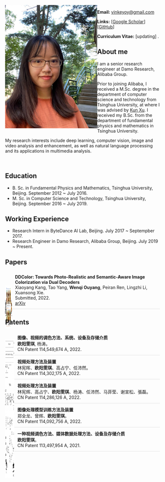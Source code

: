 <img align="left" width="300" height="400" src="data/my_photo.jpg">

**Email:** vinkeyoy@gmail.com

**Links:** [[Google Scholar](https://scholar.google.com/citations?user=pYeM5JUAAAAJ&hl=zh-CN)] [[GitHub](https://github.com/Vicky0522)]

**Curriculum Vitae:** [updating] .


## About me
I am a senior research engineer at Damo Research, Alibaba Group.

Prior to joining Alibaba, I received a M.Sc. degree in the department of computer science and technology from Tsinghua University, at where I was advised by [Kun Xu](https://cg.cs.tsinghua.edu.cn/people/~kun/). I received my B.Sc. from the department of fundamental physics and mathematics in Tsinghua University.

My research interests include deep learning, computer vision, image and video analysis and enhancement, as well as natural language processing and its applications in multimedia analysis. 

</br >

## Education
* B. Sc. in Fundamental Physics and Mathematics, Tsinghua University, Beijing. September 2012 ~ July 2016.
* M. Sc. in Computer Science and Technology, Tsinghua University, Beijing. September 2016 ~ July 2019.

## Working Experience
* Research Intern in ByteDance AI Lab, Beijing. July 2017 ~ Septempber 2017.
* Research Engineer in Damo Research, Alibaba Group, Beijing. July 2019 ~ Present.

<style>
  .publication-list {
    list-style: none;
    padding: 0;
  }

  .publication-list li {
    display: flex;
    align-items: center;
    padding: 10px 0;
    border-bottom: 1px solid #ddd;
  }

  .publication-figure {
    width: 30px;
    height: 30px;
    background-color: #ddd;
    border-radius: 50%;
    text-align: center;
    margin-right: 10px;
  }

  .publication-figure span {
    line-height: 30px;
    font-size: 20px;
    color: #fff;
  }
</style>

## Papers
<ul class="publication-list">
  <li>
    <div class="publication-figure">
      <span><img align="left" width="240" height="140" src="data/paper_figure/ddcolor.png"></span>
    </div>
    <div>
      <b>DDColor: Towards Photo-Realistic and Semantic-Aware Image Colorization via Dual Decoders</b><br>
      Xiaoyang Kang, Tao Yang, <b>Wenqi Ouyang</b>, Peiran Ren, Lingzhi Li, Xuansong Xie. <br>
      Submitted, 2022. <br>
      <a href="https://arxiv.org/abs/2212.11613" target="_blank" rel="noopener">
				 <i class="fa fa-file" aria-hidden="true"></i> arXiv </a> 
    </div>
  </li>
</ul></ul>

## Patents
<ul class="publication-list">
  <li>
    <div class="publication-figure">
      <span><img align="left" width="240" height="140" src="data/paper_figure/patent_1.png"></span>
    </div>
    <div>
      <b>图像、视频的调色方法、系统、设备及存储介质</b><br>
      <b>欧阳雯琪</b>, 杨涛。 <br>
      CN Patent 114,549,674 A, 2022. 
    </div>
  </li>
  <li>
    <div class="publication-figure">
      <span><img align="left" width="240" height="140" src="data/paper_figure/patent_2.png"></span>
    </div>
    <div>
      <b>视频处理方法及装置</b><br>
      林宪晖、<b>欧阳雯琪</b>、高占宁、任沛然。 <br>
      CN Patent 114,302,175 A, 2022. 
    </div>
  </li>
  <li>
    <div class="publication-figure">
      <span><img align="left" width="240" height="140" src="data/paper_figure/patent_3.png"></span>
    </div>
    <div>
      <b>视频处理方法及装置</b><br>
      林宪辉、高占宁、<b>欧阳雯琪</b>、杨涛、任沛然、马菲莹、谢宣松、張磊。 <br>
      CN Patent 114,286,126 A, 2022. 
    </div>
  </li>
  <li>
    <div class="publication-figure">
      <span><img align="left" width="240" height="140" src="data/paper_figure/patent_4.png"></span>
    </div>
    <div>
      <b>图像处理模型训练方法及装置</b><br>
      郑全龙、曾辉、<b>欧阳雯琪</b>。 <br>
      CN Patent 114,092,756 A, 2022. 
    </div>
  </li>
  <li>
    <div class="publication-figure">
      <span><img align="left" width="240" height="140" src="data/paper_figure/patent_5.png"></span>
    </div>
    <div>
      <b>一种视频调色方法、媒体数据处理方法、设备及存储介质</b><br>
      <b>欧阳雯琪</b>。 <br>
      CN Patent 113,497,954 A, 2021. 
    </div>
  </li>
</ul>
